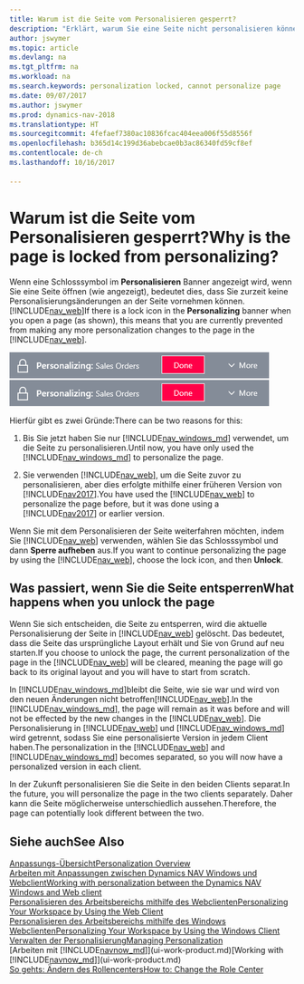 ```yaml
---
title: Warum ist die Seite vom Personalisieren gesperrt?
description: "Erklärt, warum Sie eine Seite nicht personalisieren können und was Sie tun können, um sie zu entsperren, sodass Sie sie anpassen können."
author: jswymer
ms.topic: article
ms.devlang: na
ms.tgt_pltfrm: na
ms.workload: na
ms.search.keywords: personalization locked, cannot personalize page
ms.date: 09/07/2017
ms.author: jswymer
ms.prod: dynamics-nav-2018
ms.translationtype: HT
ms.sourcegitcommit: 4fefaef7380ac10836fcac404eea006f55d8556f
ms.openlocfilehash: b365d14c199d36abebcae0b3ac86340fd59cf8ef
ms.contentlocale: de-ch
ms.lasthandoff: 10/16/2017

---
```

# <a name="why-is-the-page-is-locked-from-personalizing"></a><span data-ttu-id="a0399-103">Warum ist die Seite vom Personalisieren gesperrt?</span><span class="sxs-lookup"><span data-stu-id="a0399-103">Why is the page is locked from personalizing?</span></span>
<span data-ttu-id="a0399-104">Wenn eine Schlosssymbol im **Personalisieren** Banner angezeigt wird, wenn Sie eine Seite öffnen (wie angezeigt), bedeutet dies, dass Sie zurzeit keine Personalisierungsänderungen an der Seite vornehmen können.[!INCLUDE[nav_web](includes/nav_web_md.md)]</span><span class="sxs-lookup"><span data-stu-id="a0399-104">If there is a lock icon in the **Personalizing** banner when you open a page (as shown), this means that you are currently prevented from making any more personalization changes to the page in the [!INCLUDE[nav_web](includes/nav_web_md.md)].</span></span>

<span data-ttu-id="a0399-105">![Personalisieren sperren](media/personalization-locked.png "Personalisieren sperren")</span><span class="sxs-lookup"><span data-stu-id="a0399-105">![Personalize Lock](media/personalization-locked.png "Personalize lock")</span></span>

<span data-ttu-id="a0399-106">Hierfür gibt es zwei Gründe:</span><span class="sxs-lookup"><span data-stu-id="a0399-106">There can be two reasons for this:</span></span>
1.  <span data-ttu-id="a0399-107">Bis Sie jetzt haben Sie nur [!INCLUDE[nav_windows_md](includes/nav_windows_md.md)] verwendet, um die Seite zu personalisieren.</span><span class="sxs-lookup"><span data-stu-id="a0399-107">Until now, you have only used the [!INCLUDE[nav_windows_md](includes/nav_windows_md.md)] to personalize the page.</span></span>

2. <span data-ttu-id="a0399-108">Sie verwenden [!INCLUDE[nav_web](includes/nav_web_md.md)], um die Seite zuvor zu personalisieren, aber dies erfolgte mithilfe einer früheren Version von [!INCLUDE[nav2017](includes/nav2017.md)].</span><span class="sxs-lookup"><span data-stu-id="a0399-108">You have used the [!INCLUDE[nav_web](includes/nav_web_md.md)] to personalize the page before, but it was done using a [!INCLUDE[nav2017](includes/nav2017.md)] or earlier version.</span></span>   

<span data-ttu-id="a0399-109">Wenn Sie mit dem Personalisieren der Seite weiterfahren möchten, indem Sie [!INCLUDE[nav_web](includes/nav_web_md.md)] verwenden, wählen Sie das Schlosssymbol und dann **Sperre aufheben** aus.</span><span class="sxs-lookup"><span data-stu-id="a0399-109">If you want to continue personalizing the page by using the [!INCLUDE[nav_web](includes/nav_web_md.md)], choose the lock icon, and then **Unlock**.</span></span>

## <a name="what-happens-when-you-unlock-the-page"></a><span data-ttu-id="a0399-110">Was passiert, wenn Sie die Seite entsperren</span><span class="sxs-lookup"><span data-stu-id="a0399-110">What happens when you unlock the page</span></span>
<span data-ttu-id="a0399-111">Wenn Sie sich entscheiden, die Seite zu entsperren, wird die aktuelle Personalisierung der Seite in [!INCLUDE[nav_web](includes/nav_web_md.md)] gelöscht. Das bedeutet, dass die Seite das ursprüngliche Layout erhält und Sie von Grund auf neu starten.</span><span class="sxs-lookup"><span data-stu-id="a0399-111">If you choose to unlock the page, the current personalization of the page in the [!INCLUDE[nav_web](includes/nav_web_md.md)] will be cleared, meaning the page will go back to its original layout and you will have to start from scratch.</span></span>

<span data-ttu-id="a0399-112">In [!INCLUDE[nav_windows_md](includes/nav_windows_md.md)]bleibt die Seite, wie sie war und wird von den neuen Änderungen nicht betroffen[!INCLUDE[nav_web](includes/nav_web_md.md)].</span><span class="sxs-lookup"><span data-stu-id="a0399-112">In the [!INCLUDE[nav_windows_md](includes/nav_windows_md.md)], the page will remain as it was before and will not be effected by the new changes in the [!INCLUDE[nav_web](includes/nav_web_md.md)].</span></span> <span data-ttu-id="a0399-113">Die Personalisierung in [!INCLUDE[nav_web](includes/nav_web_md.md)] und [!INCLUDE[nav_windows_md](includes/nav_windows_md.md)] wird getrennt,  sodass Sie eine personalisierte Version in jedem Client haben.</span><span class="sxs-lookup"><span data-stu-id="a0399-113">The personalization in the [!INCLUDE[nav_web](includes/nav_web_md.md)] and [!INCLUDE[nav_windows_md](includes/nav_windows_md.md)] becomes separated, so you will now have a personalized version in each client.</span></span> 

<span data-ttu-id="a0399-114">In der Zukunft personalisieren Sie die Seite in den beiden Clients separat.</span><span class="sxs-lookup"><span data-stu-id="a0399-114">In the future, you will personalize the page in the two clients separately.</span></span> <span data-ttu-id="a0399-115">Daher kann die Seite möglicherweise unterschiedlich aussehen.</span><span class="sxs-lookup"><span data-stu-id="a0399-115">Therefore, the page can potentially look different between the two.</span></span>

## <a name="see-also"></a><span data-ttu-id="a0399-116">Siehe auch</span><span class="sxs-lookup"><span data-stu-id="a0399-116">See Also</span></span>
[<span data-ttu-id="a0399-117">Anpassungs-Übersicht</span><span class="sxs-lookup"><span data-stu-id="a0399-117">Personalization Overview</span></span>](ui-personalization-overview.md)  
[<span data-ttu-id="a0399-118">Arbeiten mit Anpassungen zwischen Dynamics NAV Windows und Webclient</span><span class="sxs-lookup"><span data-stu-id="a0399-118">Working with personalization between the Dynamics NAV Windows and Web client</span></span>](ui-personalization-overview.md#PersonalizationWinWeb)  
[<span data-ttu-id="a0399-119">Personalisieren des Arbeitsbereichs mithilfe des Webclienten</span><span class="sxs-lookup"><span data-stu-id="a0399-119">Personalizing Your Workspace by Using the Web Client</span></span>](ui-personalization-user.md)  
[<span data-ttu-id="a0399-120">Personalisieren des Arbeitsbereichs mithilfe des Windows Webclienten</span><span class="sxs-lookup"><span data-stu-id="a0399-120">Personalizing Your Workspace by Using the Windows Client</span></span>](ui-personalization-windows-client.md)  
[<span data-ttu-id="a0399-121">Verwalten der Personalisierung</span><span class="sxs-lookup"><span data-stu-id="a0399-121">Managing Personalization</span></span>](ui-personalization-manage.md)  
<span data-ttu-id="a0399-122">[Arbeiten mit [!INCLUDE[navnow_md](includes/navnow_md.md)]](ui-work-product.md)</span><span class="sxs-lookup"><span data-stu-id="a0399-122">[Working with [!INCLUDE[navnow_md](includes/navnow_md.md)]](ui-work-product.md)</span></span>  
[<span data-ttu-id="a0399-123">So gehts: Ändern des Rollencenters</span><span class="sxs-lookup"><span data-stu-id="a0399-123">How to: Change the Role Center</span></span>](change-role.md)  

